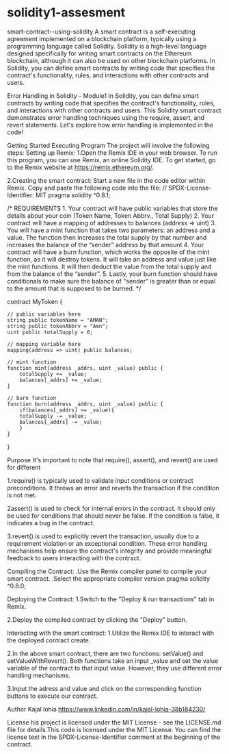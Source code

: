# solidity1-assesment
smart-contract--using-solidity
A smart contract is a self-executing agreement implemented on a blockchain platform, typically using a programming language called Solidity. Solidity is a high-level language designed specifically for writing smart contracts on the Ethereum blockchain, although it can also be used on other blockchain platforms. In Solidity, you can define smart contracts by writing code that specifies the contract's functionality, rules, and interactions with other contracts and users.

Error Handling in Solidity - Module1
In Solidity, you can define smart contracts by writing code that specifies the contract's functionality, rules, and interactions with other contracts and users. This Solidity smart contract demonstrates error handling techniques using the require, assert, and revert statements. Let's explore how error handling is implemented in the code!

Getting Started
Executing Program
The project will involve the following steps:
Setting up Remix:
1.Open the Remix IDE in your web browser. To run this program, you can use Remix, an online Solidity IDE. To get started, go to the Remix website at https://remix.ethereum.org/.

2.Creating the smart contract: Start a new file in the code editor within Remix. Copy and paste the following code into the file:
// SPDX-License-Identifier: MIT
pragma solidity ^0.8.1;

/*
       REQUIREMENTS
    1. Your contract will have public variables that store the details about your coin (Token Name, Token Abbrv., Total Supply)
    2. Your contract will have a mapping of addresses to balances (address => uint)
    3. You will have a mint function that takes two parameters: an address and a value. 
       The function then increases the total supply by that number and increases the balance 
       of the “sender” address by that amount
    4. Your contract will have a burn function, which works the opposite of the mint function, as it will destroy tokens. 
       It will take an address and value just like the mint functions. It will then deduct the value from the total supply 
       and from the balance of the “sender”.
    5. Lastly, your burn function should have conditionals to make sure the balance of "sender" is greater than or equal 
       to the amount that is supposed to be burned.
*/

contract MyToken {

    // public variables here
    string public tokenName = "AMAN";
    string public tokenAbbrv = "Amn";
    uint public totalSupply = 0;

    // mapping variable here
    mapping(address => uint) public balances;

    // mint function
    function mint(address _addrs, uint _value) public {
        totalSupply += _value;
        balances[_addrs] += _value;
    }

    // burn function
    function burn(address _addrs, uint _value) public {
        if(balances[_addrs] >= _value){
        totalSupply -= _value;
        balances[_addrs] -= _value;
        }
    }
}


Purpose
It's important to note that require(), assert(), and revert() are used for different

1.require() is typically used to validate input conditions or contract preconditions. It throws an error and reverts the transaction if the condition is not met.

2assert() is used to check for internal errors in the contract. It should only be used for conditions that should never be false. If the condition is false, it indicates a bug in the contract.

3.revert() is used to explicitly revert the transaction, usually due to a requirement violation or an exceptional condition. These error handling mechanisms help ensure the contract's integrity and provide meaningful feedback to users interacting with the contract.

Compiling the Contract:
.Use the Remix compiler panel to compile your smart contract. .Select the appropriate compiler version pragma solidity ^0.8.0;

Deploying the Contract:
1.Switch to the "Deploy & run transactions" tab in Remix.

2.Deploy the compiled contract by clicking the "Deploy" button.

Interacting with the smart contract:
1.Utilize the Remix IDE to interact with the deployed contract create.

2.In the above smart contract, there are two functions: setValue() and setValueWithRevert(). Both functions take an input _value and set the value variable of the contract to that input value. However, they use different error handling mechanisms.

3.Input the adress and value and click on the corresponding function buttons to execute our contract.

Author
Kajal lohia
https://www.linkedin.com/in/kajal-lohia-38b184230/

License
his project is licensed under the MIT License - see the LICENSE.md file for details.This code is licensed under the MIT License. You can find the license text in the SPDX-License-Identifier comment at the beginning of the contract.
